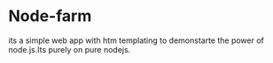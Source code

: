 # Node-farm
its a simple web app with htm templating to demonstarte the power of node.js.Its purely on pure nodejs.
